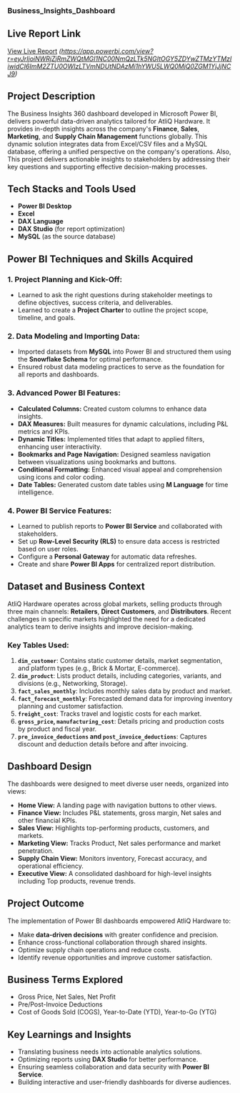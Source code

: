 ### Business_Insights_Dashboard

## **Live Report Link**  
[View Live Report](#) *(https://app.powerbi.com/view?r=eyJrIjoiNWRjZjRmZWQtMGI1NC00NmQzLTk5NGItOGY5ZDYwZTMzYTMzIiwidCI6ImM2ZTU0OWIzLTVmNDUtNDAzMi1hYWU5LWQ0MjQ0ZGM1YjJjNCJ9)*  


## **Project Description**  
The Business Insights 360 dashboard developed in Microsoft Power BI, delivers powerful data-driven analytics tailored for AtliQ Hardware. It provides in-depth insights across the company's **Finance**, **Sales**, **Marketing**, and **Supply Chain Management** functions globally. This dynamic solution integrates data from Excel/CSV files and a MySQL database, offering a unified perspective on the company's operations.
Also, This project delivers actionable insights to stakeholders by addressing their key questions and supporting effective decision-making processes.

## **Tech Stacks and Tools Used**  
- **Power BI Desktop**  
- **Excel**  
- **DAX Language**  
- **DAX Studio** (for report optimization)  
- **MySQL** (as the source database)  

## **Power BI Techniques and Skills Acquired**  
### **1. Project Planning and Kick-Off:**  
- Learned to ask the right questions during stakeholder meetings to define objectives, success criteria, and deliverables.  
- Learned to create a **Project Charter** to outline the project scope, timeline, and goals.  

### **2. Data Modeling and Importing Data:**  
- Imported datasets from **MySQL** into Power BI and structured them using the **Snowflake Schema** for optimal performance.  
- Ensured robust data modeling practices to serve as the foundation for all reports and dashboards.  

### **3. Advanced Power BI Features:**  
- **Calculated Columns:** Created custom columns to enhance data insights.  
- **DAX Measures:** Built measures for dynamic calculations, including P&L metrics and KPIs.  
- **Dynamic Titles:** Implemented titles that adapt to applied filters, enhancing user interactivity.  
- **Bookmarks and Page Navigation:** Designed seamless navigation between visualizations using bookmarks and buttons.  
- **Conditional Formatting:** Enhanced visual appeal and comprehension using icons and color coding.  
- **Date Tables:** Generated custom date tables using **M Language** for time intelligence.

### **4. Power BI Service Features:**  
- Learned to publish reports to **Power BI Service** and collaborated with stakeholders.  
- Set up **Row-Level Security (RLS)** to ensure data access is restricted based on user roles.  
- Configure a **Personal Gateway** for automatic data refreshes.  
- Create and share **Power BI Apps** for centralized report distribution.  

## **Dataset and Business Context**  
AtliQ Hardware operates across global markets, selling products through three main channels: **Retailers**, **Direct Customers**, and **Distributors**. Recent challenges in specific markets highlighted the need for a dedicated analytics team to derive insights and improve decision-making.  

### **Key Tables Used:**  
1. **`dim_customer`**: Contains static customer details, market segmentation, and platform types (e.g., Brick & Mortar, E-commerce).  
2. **`dim_product`**: Lists product details, including categories, variants, and divisions (e.g., Networking, Storage).  
3. **`fact_sales_monthly`**: Includes monthly sales data by product and market.  
4. **`fact_forecast_monthly`**: Forecasted demand data for improving inventory planning and customer satisfaction.  
5. **`freight_cost`**: Tracks travel and logistic costs for each market.  
6. **`gross_price`, `manufacturing_cost`**: Details pricing and production costs by product and fiscal year.  
7. **`pre_invoice_deductions` and `post_invoice_deductions`**: Captures discount and deduction details before and after invoicing.  

## **Dashboard Design**  
The dashboards were designed to meet diverse user needs, organized into views:  
- **Home View:** A landing page with navigation buttons to other views.  
- **Finance View:** Includes P&L statements, gross margin, Net sales and other financial KPIs.  
- **Sales View:** Highlights top-performing products, customers, and markets.  
- **Marketing View:** Tracks Product, Net sales performance and market penetration.  
- **Supply Chain View:** Monitors inventory, Forecast accuracy, and operational efficiency.  
- **Executive View:** A consolidated dashboard for high-level insights including Top products, revenue trends.  

## **Project Outcome**  
The implementation of Power BI dashboards empowered AtliQ Hardware to:  
- Make **data-driven decisions** with greater confidence and precision.  
- Enhance cross-functional collaboration through shared insights.  
- Optimize supply chain operations and reduce costs.  
- Identify revenue opportunities and improve customer satisfaction.  

## **Business Terms Explored**  
- Gross Price, Net Sales, Net Profit  
- Pre/Post-Invoice Deductions  
- Cost of Goods Sold (COGS), Year-to-Date (YTD), Year-to-Go (YTG)  

## **Key Learnings and Insights**  
- Translating business needs into actionable analytics solutions.  
- Optimizing reports using **DAX Studio** for better performance.  
- Ensuring seamless collaboration and data security with **Power BI Service**.  
- Building interactive and user-friendly dashboards for diverse audiences.

